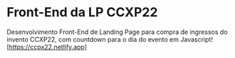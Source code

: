 # Front-End da LP CCXP22
Desenvolvimento Front-End de Landing Page para compra de ingressos do invento CCXP22, com countdown para o dia do evento em Javascript!
[https://ccpx22.netlify.app]
